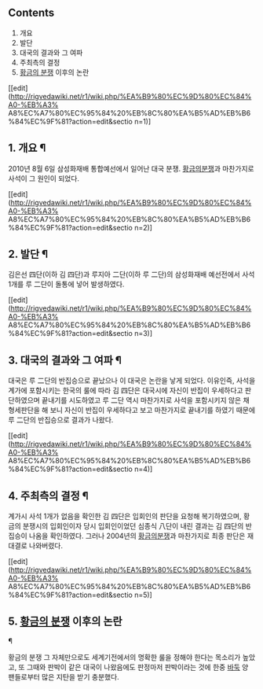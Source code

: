 ## Contents

    

1. 개요 
2. 발단 
3. 대국의 결과와 그 여파 
4. 주최측의 결정 
5. [황금의 분쟁](%ED%99%A9%EA%B8%88%EC%9D%98%20%EB%B6%84%EC%9F%81.md) 이후의 논란 

[[edit](http://rigvedawiki.net/r1/wiki.php/%EA%B9%80%EC%9D%80%EC%84%A0-%EB%A3%
A8%EC%A7%80%EC%95%84%20%EB%8C%80%EA%B5%AD%EB%B6%84%EC%9F%81?action=edit&sectio
n=1)]

## 1. 개요 ¶

2010년 8월 6일 삼성화재배 통합예선에서 일어난 대국 분쟁. [황금의분쟁](%ED%99%A9%EA%B8%88%EC%9D%98%20%EB%B6%84%EC%9F%81.md)과 마찬가지로 사석이 그 원인이
되었다.

  

[[edit](http://rigvedawiki.net/r1/wiki.php/%EA%B9%80%EC%9D%80%EC%84%A0-%EB%A3%
A8%EC%A7%80%EC%95%84%20%EB%8C%80%EA%B5%AD%EB%B6%84%EC%9F%81?action=edit&sectio
n=2)]

## 2. 발단 ¶

김은선 四단(이하 김 四단)과 루지아 二단(이하 루 二단)의 삼성화재배 예선전에서 사석1개를 루 二단이 돌통에 넣어 발생하였다.

  

[[edit](http://rigvedawiki.net/r1/wiki.php/%EA%B9%80%EC%9D%80%EC%84%A0-%EB%A3%
A8%EC%A7%80%EC%95%84%20%EB%8C%80%EA%B5%AD%EB%B6%84%EC%9F%81?action=edit&sectio
n=3)]

## 3. 대국의 결과와 그 여파 ¶

대국은 루 二단의 반집승으로 끝났으나 이 대국은 논란을 낳게 되었다. 이유인즉, 사석을 계가에 포함시키는 한국의 룰에 따라 김 四단은
대국시에 자신이 반집이 우세하다고 판단하였으며 끝내기를 시도하였고 루 二단 역시 마찬가지로 사석을 포함시키지 않은 채 형세판단을 해 보니
자신이 반집이 우세하다고 보고 마찬가지로 끝내기를 하였기 때문에 루 二단의 반집승으로 결과가 나왔다.

  

[[edit](http://rigvedawiki.net/r1/wiki.php/%EA%B9%80%EC%9D%80%EC%84%A0-%EB%A3%
A8%EC%A7%80%EC%95%84%20%EB%8C%80%EA%B5%AD%EB%B6%84%EC%9F%81?action=edit&sectio
n=4)]

## 4. 주최측의 결정 ¶

계가시 사석 1개가 없음을 확인한 김 四단은 입회인의 판단을 요청해 복기하였으며, 황금의 분쟁시의 입회인이자 당시 입회인이었던 심종식 八단이
내린 결과는 김 四단의 반집승이 나옴을 확인하였다. 그러나 2004년의 [황금의분쟁](%ED%99%A9%EA%B8%88%EC%9D%98%20%EB%B6%84%EC%9F%81.md)과 마찬가지로 최종 판단은 재대결로
나와버렸다.

  

[[edit](http://rigvedawiki.net/r1/wiki.php/%EA%B9%80%EC%9D%80%EC%84%A0-%EB%A3%
A8%EC%A7%80%EC%95%84%20%EB%8C%80%EA%B5%AD%EB%B6%84%EC%9F%81?action=edit&sectio
n=5)]

## 5. [황금의 분쟁](%ED%99%A9%EA%B8%88%EC%9D%98%20%EB%B6%84%EC%9F%81.md) 이후의 논란
¶

황금의 분쟁 그 자체만으로도 세계기전에서의 명확한 룰을 정해야 한다는 목소리가 높았고, 또 그때와 판박이 같은 대국이 나왔음에도 판정마저
판박이라는 것에 한중 [바둑](%EB%B0%94%EB%91%91.md) 양 팬들로부터 많은 지탄을 받기 충분했다.

